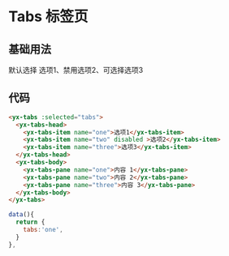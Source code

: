 # Tabs 标签页

## 基础用法

默认选择 选项1、禁用选项2、可选择选项3

<tabs-demo></tabs-demo>

## 代码

```html
<yx-tabs :selected="tabs">
  <yx-tabs-head>
    <yx-tabs-item name="one">选项1</yx-tabs-item>
    <yx-tabs-item name="two" disabled >选项2</yx-tabs-item>
    <yx-tabs-item name="three">选项3</yx-tabs-item>
  </yx-tabs-head>
  <yx-tabs-body>
    <yx-tabs-pane name="one">内容 1</yx-tabs-pane>
    <yx-tabs-pane name="two">内容 2</yx-tabs-pane>
    <yx-tabs-pane name="three">内容 3</yx-tabs-pane>
  </yx-tabs-body>
</yx-tabs>
```

```js
data(){
  return {
    tabs:'one',
  }
},
```